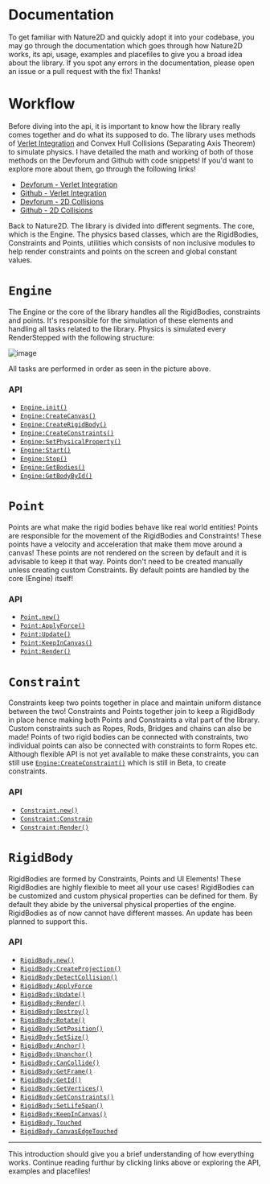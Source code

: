 # Documentation

To get familiar with Nature2D and quickly adopt it into your codebase, you may go through the documentation which goes through how Nature2D works, its api, usage, examples and placefiles to give you a broad idea about the library. If you spot any errors in the documentation, please open an issue or a pull request with the fix! Thanks!

# Workflow

Before diving into the api, it is important to know how the library really comes together and do what its supposed to do. The library uses methods of [Verlet Integration](https://en.wikipedia.org/wiki/Verlet_integration) and Convex Hull Collisions (Separating Axis Theorem) to simulate physics. I have detailed the math and working of both of those methods on the Devforum and Github with code snippets! If you'd want to explore more about them, go through the following links!
* [Devforum - Verlet Integration](https://devforum.roblox.com/t/the-beauty-of-verlet-integration-2d-ragdolls/1467651/)
* [Github - Verlet Integration](https://github.com/jaipack17/write-ups/tree/main/Verlet%20Integration)
* [Devforum - 2D Collisions](https://devforum.roblox.com/t/detecting-and-responding-to-2d-collisions-fundamentals-techniques/1484368)
* [Github - 2D Collisions](https://github.com/jaipack17/write-ups/tree/main/2D%20Collisions)

Back to Nature2D. The library is divided into different segments. The core, which is the Engine. The physics based classes, which are the RigidBodies, Constraints and Points, utilities which consists of non inclusive modules to help render constraints and points on the screen and global constant values.

# `Engine`

The Engine or the core of the library handles all the RigidBodies, constraints and points. It's responsible for the simulation of these elements and handling all tasks related to the library. Physics is simulated every RenderStepped with the following structure:

![image](https://user-images.githubusercontent.com/74130881/136814983-b97705c5-2efe-4611-81db-30704b127b33.png)

All tasks are performed in order as seen in the picture above.

### API
* [`Engine.init()`](https://github.com/jaipack17/Nature2D/tree/master/docs/api/engine#engineinit)
* [`Engine:CreateCanvas()`](https://github.com/jaipack17/Nature2D/tree/master/docs/api/engine#enginecreatecanvas)
* [`Engine:CreateRigidBody()`](https://github.com/jaipack17/Nature2D/tree/master/docs/api/engine#enginecreaterigidbody)
* [`Engine:CreateConstraints()`](https://github.com/jaipack17/Nature2D/tree/master/docs/api/engine#enginecreateconstraint)
* [`Engine:SetPhysicalProperty()`](https://github.com/jaipack17/Nature2D/tree/master/docs/api/engine#enginesetphysicalproperty)
* [`Engine:Start()`](https://github.com/jaipack17/Nature2D/tree/master/docs/api/engine#enginestart)
* [`Engine:Stop()`](https://github.com/jaipack17/Nature2D/tree/master/docs/api/engine#enginestop)
* [`Engine:GetBodies()`](https://github.com/jaipack17/Nature2D/tree/master/docs/api/engine#enginegetbodies)
* [`Engine:GetBodyById()`](https://github.com/jaipack17/Nature2D/tree/master/docs/api/engine#enginegetbodybyid)

# `Point`

Points are what make the rigid bodies behave like real world entities! Points are responsible for the movement of the RigidBodies and Constraints! These points have a velocity and acceleration that make them move around a canvas! These points are not rendered on the screen by default and it is advisable to keep it that way. Points don't need to be created manually unless creating custom Constraints. By default points are handled by the core (Engine) itself!

### API

* [`Point.new()`](https://github.com/jaipack17/Nature2D/tree/master/docs/api/point#pointnew)
* [`Point:ApplyForce()`](https://github.com/jaipack17/Nature2D/tree/master/docs/api/point#pointapplyforce)
* [`Point:Update()`](https://github.com/jaipack17/Nature2D/tree/master/docs/api/point#pointupdate)
* [`Point:KeepInCanvas()`](https://github.com/jaipack17/Nature2D/tree/master/docs/api/point#pointkeepincanvas)
* [`Point:Render()`](https://github.com/jaipack17/Nature2D/tree/master/docs/api/point#pointrender)

# `Constraint`

Constraints keep two points together in place and maintain uniform distance between the two! Constraints and Points together join to keep a RigidBody in place hence making both Points and Constraints a vital part of the library. Custom constraints such as Ropes, Rods, Bridges and chains can also be made! Points of two rigid bodies can be connected with constraints, two individual points can also be connected with constraints to form Ropes etc. Although flexible API is not yet available to make these constraints, you can still use [`Engine:CreateConstraint()`]() which is still in Beta, to create constraints.

### API

* [`Constraint.new()`](https://github.com/jaipack17/Nature2D/tree/master/docs/api/constraint#constraintnew)
* [`Constraint:Constrain`](https://github.com/jaipack17/Nature2D/tree/master/docs/api/constraint#constraintconstrain)
* [`Constraint:Render()`](https://github.com/jaipack17/Nature2D/tree/master/docs/api/constraint#constraintrender)

# `RigidBody`

RigidBodies are formed by Constraints, Points and UI Elements! These RigidBodies are highly flexible to meet all your use cases! RigidBodies can be customized and custom physical properties can be defined for them. By default they abide by the universal physical properties of the engine. RigidBodies as of now cannot have different masses. An update has been planned to support this.

### API

* [`RigidBody.new()`](https://github.com/jaipack17/Nature2D/tree/master/docs/api/rigidbody#rigidbodynew)
* [`RigidBody:CreateProjection()`](https://github.com/jaipack17/Nature2D/tree/master/docs/api/rigidbody#rigidbodycreateprojection)
* [`RigidBody:DetectCollision()`](https://github.com/jaipack17/Nature2D/tree/master/docs/api/rigidbody#rigidbodydetectcollision)
* [`RigidBody:ApplyForce`](https://github.com/jaipack17/Nature2D/tree/master/docs/api/rigidbody#rigidbodyapplyforce)
* [`RigidBody:Update()`](https://github.com/jaipack17/Nature2D/tree/master/docs/api/rigidbody#rigidbodyupdate)
* [`RigidBody:Render()`](https://github.com/jaipack17/Nature2D/tree/master/docs/api/rigidbody#rigidbodyrender)
* [`RigidBody:Destroy()`](https://github.com/jaipack17/Nature2D/tree/master/docs/api/rigidbody#rigidbodydestroy)
* [`RigidBody:Rotate()`](https://github.com/jaipack17/Nature2D/tree/master/docs/api/rigidbody#rigidbodyrotate)
* [`RigidBody:SetPosition()`](https://github.com/jaipack17/Nature2D/tree/master/docs/api/rigidbody#rigidbodysetposition)
* [`RigidBody:SetSize()`](https://github.com/jaipack17/Nature2D/tree/master/docs/api/rigidbody#rigidbodysetsize)
* [`RigidBody:Anchor()`](https://github.com/jaipack17/Nature2D/tree/master/docs/api/rigidbody#rigidbodyanchor)
* [`RigidBody:Unanchor()`](https://github.com/jaipack17/Nature2D/tree/master/docs/api/rigidbody#rigidbodyunanchor)
* [`RigidBody:CanCollide()`](https://github.com/jaipack17/Nature2D/tree/master/docs/api/rigidbody#rigidbodycancollide)
* [`RigidBody:GetFrame()`](https://github.com/jaipack17/Nature2D/tree/master/docs/api/rigidbody#rigidbodygetframe)
* [`RigidBody:GetId()`](https://github.com/jaipack17/Nature2D/tree/master/docs/api/rigidbody#rigidbodygetid)
* [`RigidBody:GetVertices()`](https://github.com/jaipack17/Nature2D/tree/master/docs/api/rigidbody#rigidbodygetvertices)
* [`RigidBody:GetConstraints()`](https://github.com/jaipack17/Nature2D/tree/master/docs/api/rigidbody#rigidbodygetconstraints)
* [`RigidBody:SetLifeSpan()`](https://github.com/jaipack17/Nature2D/tree/master/docs/api/rigidbody#rigidbodysetlifespan)
* [`RigidBody:KeepInCanvas()`](https://github.com/jaipack17/Nature2D/tree/master/docs/api/rigidbody#rigidbodykeepincanvas)
* [`RigidBody.Touched`](https://github.com/jaipack17/Nature2D/tree/master/docs/api/rigidbody#rigidbodytouched)
* [`RigidBody.CanvasEdgeTouched`](https://github.com/jaipack17/Nature2D/tree/master/docs/api/rigidbody#rigidbodycanvasedgetouched)

<hr/>

This introduction should give you a brief understanding of how everything works. Continue reading furthur by clicking links above or exploring the API, examples and placefiles!
